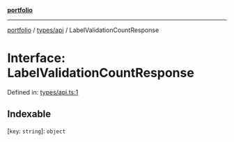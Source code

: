 [**portfolio**](../../../README.md)

***

[portfolio](../../../modules.md) / [types/api](../README.md) / LabelValidationCountResponse

# Interface: LabelValidationCountResponse

Defined in: [types/api.ts:1](https://github.com/tnorlund/Portfolio/blob/05576fb8cc2152f8cfda7563bbc96c1eb86988c4/portfolio/types/api.ts#L1)

## Indexable

\[`key`: `string`\]: `object`

